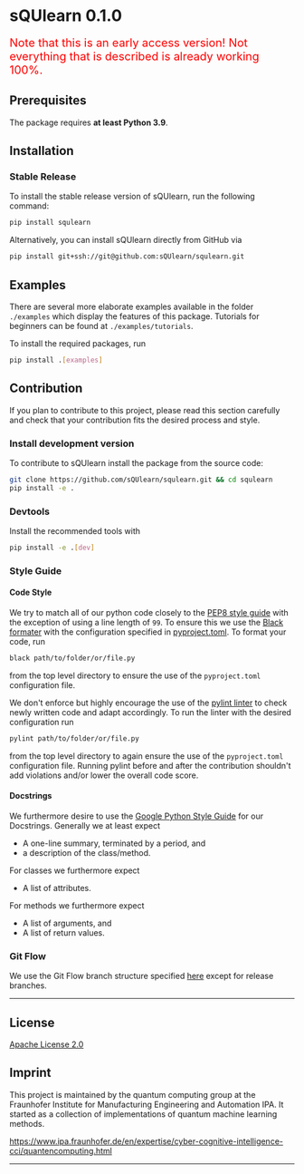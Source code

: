 # sQUlearn 0.1.0

<span style="color:red;font-size:20px">Note that this is an early access version! Not everything that is described is already working 100%.</span>

## Prerequisites

The package requires **at least Python 3.9**.
## Installation

### Stable Release

To install the stable release version of sQUlearn, run the following command:
```bash
pip install squlearn
```

Alternatively, you can install sQUlearn directly from GitHub via
```bash
pip install git+ssh://git@github.com:sQUlearn/squlearn.git
```

## Examples
There are several more elaborate examples available in the folder ``./examples`` which display the features of this package.
Tutorials for beginners can be found at ``./examples/tutorials``.

To install the required packages, run
```bash
pip install .[examples]
```

## Contribution
If you plan to contribute to this project, please read this section carefully and check that your contribution fits the desired process and style.

### Install development version
To contribute to sQUlearn install the package from the source code:

```bash
git clone https://github.com/sQUlearn/squlearn.git && cd squlearn
pip install -e .
```

### Devtools
Install the recommended tools with
```bash
pip install -e .[dev]
```

### Style Guide
#### Code Style
We try to match all of our python code closely to the [PEP8 style guide](https://pep8.org/) with the exception of using a line length of `99`. To ensure this we use the [Black formater](https://black.readthedocs.io/en/stable/index.html) with the configuration specified in [pyproject.toml](https://github.com/sQUlearn/squlearn/blob/main/pyproject.toml). To format your code, run
```bash
black path/to/folder/or/file.py
```
from the top level directory to ensure the use of the `pyproject.toml` configuration file.

We don't enforce but highly encourage the use of the [pylint linter](https://docs.pylint.org/) to check newly written code and adapt accordingly. To run the linter with the desired configuration run
```bash
pylint path/to/folder/or/file.py
```
from the top level directory to again ensure the use of the `pyproject.toml` configuration file. Running pylint before and after the contribution shouldn't add violations and/or lower the overall code score.

#### Docstrings
We furthermore desire to use the [Google Python Style Guide](https://google.github.io/styleguide/pyguide.html#38-comments-and-docstrings) for our Docstrings. Generally we at least expect
 - A one-line summary, terminated by a period, and
 - a description of the class/method.

For classes we furthermore expect
 - A list of attributes.

For methods we furthermore expect
 - A list of arguments, and
 - A list of return values.

### Git Flow
We use the Git Flow branch structure specified [here](https://www.atlassian.com/git/tutorials/comparing-workflows/gitflow-workflow) except for release branches.

---

## License

[Apache License 2.0](https://github.com/sQUlearn/squlearn/blob/main/LICENSE.txt)

## Imprint
This project is maintained by the quantum computing group at the Fraunhofer Institute for Manufacturing Engineering and Automation IPA. It started as a collection of implementations of quantum machine learning methods.

https://www.ipa.fraunhofer.de/en/expertise/cyber-cognitive-intelligence-cci/quantencomputing.html

---
